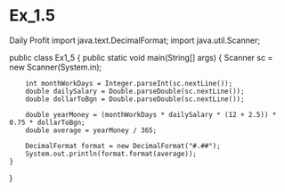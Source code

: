 # Ex_1.5
Daily Profit
import java.text.DecimalFormat;
import java.util.Scanner;

public class Ex1_5 {
    public static void main(String[] args) {
        Scanner sc = new Scanner(System.in);

        int monthWorkDays = Integer.parseInt(sc.nextLine());
        double dailySalary = Double.parseDouble(sc.nextLine());
        double dollarToBgn = Double.parseDouble(sc.nextLine());

        double yearMoney = (monthWorkDays * dailySalary * (12 + 2.5)) * 0.75 * dollarToBgn;
        double average = yearMoney / 365;

        DecimalFormat format = new DecimalFormat("#.##");
        System.out.println(format.format(average));
    }
}
